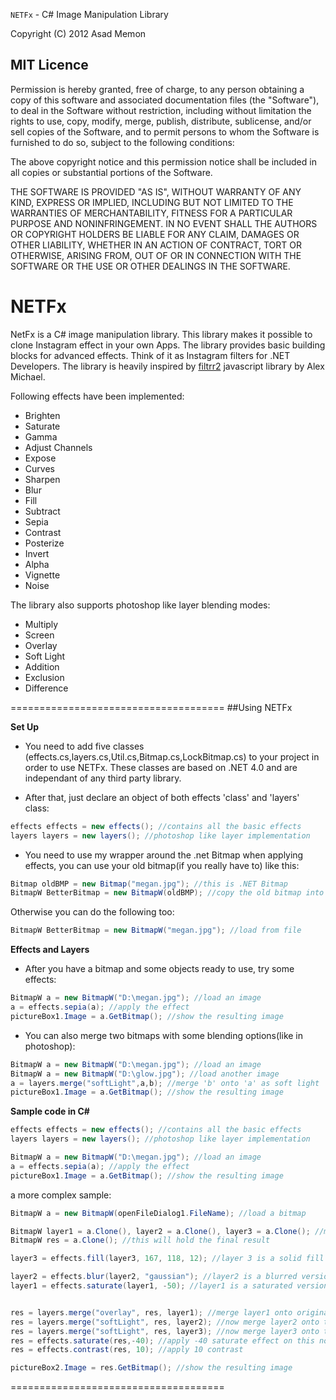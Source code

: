```NETFx``` - C# Image Manipulation Library

Copyright (C) 2012 Asad Memon

## MIT Licence


Permission is hereby granted, free of charge, to any person 
obtaining a copy of this software and associated documentation 
files (the "Software"), to deal in the Software without restriction, 
including without limitation the rights to use, copy, modify, 
merge, publish, distribute, sublicense, and/or sell copies of 
the Software, and to permit persons to whom the Software is 
furnished to do so, subject to the following conditions:

The above copyright notice and this permission notice shall be included 
in all copies or substantial portions of the Software.

THE SOFTWARE IS PROVIDED "AS IS", WITHOUT WARRANTY OF ANY KIND, 
EXPRESS OR IMPLIED, INCLUDING BUT NOT LIMITED TO THE WARRANTIES OF 
MERCHANTABILITY, FITNESS FOR A PARTICULAR PURPOSE AND NONINFRINGEMENT. 
IN NO EVENT SHALL THE AUTHORS OR COPYRIGHT HOLDERS BE LIABLE FOR 
ANY CLAIM, DAMAGES OR OTHER LIABILITY, WHETHER IN AN ACTION OF CONTRACT, 
TORT OR OTHERWISE, ARISING FROM, OUT OF OR IN CONNECTION WITH THE SOFTWARE 
OR THE USE OR OTHER DEALINGS IN THE SOFTWARE.

NETFx
=====

NetFx is a C# image manipulation library. This library makes it possible to clone Instagram effect in your own Apps.
The library provides basic building blocks for advanced effects. Think of it as Instagram filters for .NET Developers.
The library is heavily inspired by [filtrr2](https://github.com/alexmic/filtrr) javascript library by Alex Michael.

Following effects have been implemented:
- Brighten
- Saturate
- Gamma
- Adjust Channels
- Expose
- Curves
- Sharpen
- Blur
- Fill
- Subtract
- Sepia
- Contrast
- Posterize
- Invert
- Alpha
- Vignette
- Noise

The library also supports photoshop like layer blending modes:
- Multiply
- Screen
- Overlay
- Soft Light
- Addition
- Exclusion
- Difference

=====================================
##Using NETFx

**Set Up**

- You need to add five classes (effects.cs,layers.cs,Util.cs,Bitmap.cs,LockBitmap.cs) to your project in order to use NETFx. These classes are based on .NET 4.0 and are independant of any third party library.

- After that, just declare an object of both effects 'class' and 'layers' class:

```c#
effects effects = new effects(); //contains all the basic effects 
layers layers = new layers(); //photoshop like layer implementation
```

- You need to use my wrapper around the .net Bitmap when applying effects, you can use your old bitmap(if you really have to) like this:
```c#
Bitmap oldBMP = new Bitmap("megan.jpg"); //this is .NET Bitmap
BitmapW BetterBitmap = new BitmapW(oldBMP); //copy the old bitmap into this one.
```
Otherwise you can do the following too:
```c#
BitmapW BetterBitmap = new BitmapW("megan.jpg"); //load from file
```

**Effects and Layers**

- After you have a bitmap and some objects ready to use, try some effects:
```c#
BitmapW a = new BitmapW("D:\megan.jpg"); //load an image
a = effects.sepia(a); //apply the effect
pictureBox1.Image = a.GetBitmap(); //show the resulting image
```

- You can also merge two bitmaps with some blending options(like in photoshop):

```c#
BitmapW a = new BitmapW("D:\megan.jpg"); //load an image
BitmapW a = new BitmapW("D:\glow.jpg"); //load another image
a = layers.merge("softLight",a,b); //merge 'b' onto 'a' as soft light
pictureBox1.Image = a.GetBitmap(); //show the resulting image
```



**Sample code in C#**

```c#
effects effects = new effects(); //contains all the basic effects 
layers layers = new layers(); //photoshop like layer implementation

BitmapW a = new BitmapW("D:\megan.jpg"); //load an image
a = effects.sepia(a); //apply the effect
pictureBox1.Image = a.GetBitmap(); //show the resulting image
```

a more complex sample:

```c#
BitmapW a = new BitmapW(openFileDialog1.FileName); //load a bitmap

BitmapW layer1 = a.Clone(), layer2 = a.Clone(), layer3 = a.Clone(); //make three copies of the image l1,l2,l3
BitmapW res = a.Clone(); //this will hold the final result

layer3 = effects.fill(layer3, 167, 118, 12); //layer 3 is a solid fill of this rgb color

layer2 = effects.blur(layer2, "gaussian"); //layer2 is a blurred version of original image
layer1 = effects.saturate(layer1, -50); //layer1 is a saturated version


res = layers.merge("overlay", res, layer1); //merge layer1 onto original with "overlay" layer blending
res = layers.merge("softLight", res, layer2); //now merge layer2 onto this, with "softlight" layer blending
res = layers.merge("softLight", res, layer3); //now merge layer3 onto this, with "softlight" layer blending
res = effects.saturate(res,-40); //apply -40 saturate effect on this now
res = effects.contrast(res, 10); //apply 10 contrast 

pictureBox2.Image = res.GetBitmap(); //show the resulting image
```

=====================================
